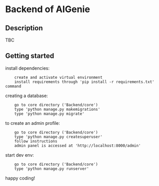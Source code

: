 # Backend of AIGenie

## Description
TBC

## Getting started

install dependencies:
```
    create and activate virtual environment
    install requirements through 'pip install -r requirements.txt' command
```

creating a database:
```
    go to core directory ('Backend/core')
    type 'python manage.py makemigrations'
    type 'python manage.py migrate'
```

to create an admin profile:
```
    go to core directory ('Backend/core')
    type 'python manage.py createsuperuser'
    follow instructions
    admin panel is accessed at 'http://localhost:8000/admin'
```

start dev env:
```
    go to core directory ('Backend/core')
    type 'python manage.py runserver'
```

happy coding!
